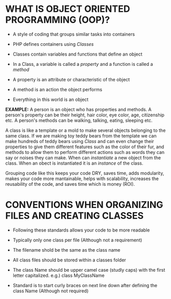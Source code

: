# WHAT IS OBJECT ORIENTED PROGRAMMING (OOP)?

* A style of coding that groups similar tasks into containers

* PHP defines containers using *Classes*
* Classes contain variables and functions that define an object
* In a Class, a variable is called a *property* and a function is called a *method*
* A property is an attribute or characteristic of the object
* A method is an action the object performs
* Everything in this world is an object

**EXAMPLE:** A person is an object who has properties and methods.  A person's property can be their height, hair color, eye color, age, citizenship etc.  A person's methods can be walking, talking, eating, sleeping etc.

A class is like a template or a mold to make several objects belonging to the same class.  If we are making toy teddy bears from the template we can make hundreds of teddy bears using *Class* and can even change their properties to give them different features such as the color of their fur, and methods to allow them to perform different actions such as words they can say or noises they can make. When can *instantiate* a new object from the class.  When an obect is instantiated it is an *instance* of the class. 

Grouping code like this keeps your code DRY, saves time, adds modularity, makes your code more mantainable, helps with scalability, increases the reusability of the code, and saves time which is money (ROI).

# CONVENTIONS WHEN ORGANIZING FILES AND CREATING CLASSES

* Following these standards allows your code to be more readable

* Typically only one class per file (Although not a requirement)
* The filename shold be the same as the class name
* All class files should be stored within a classes folder
* The class Name should be upper camel case (studly caps) with the first letter capitalized. e.g.) class MyClassName
* Standard is to start curly braces on next line down after defining the class Name (Although not required)



